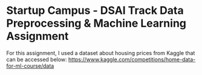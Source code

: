 # Startup Campus - DSAI Track Data Preprocessing & Machine Learning Assignment
For this assignment, I used a dataset about housing prices from Kaggle that can be accessed below:
https://www.kaggle.com/competitions/home-data-for-ml-course/data
